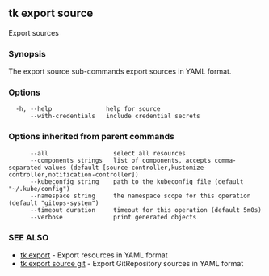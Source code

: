 ## tk export source

Export sources

### Synopsis

The export source sub-commands export sources in YAML format.

### Options

```
  -h, --help               help for source
      --with-credentials   include credential secrets
```

### Options inherited from parent commands

```
      --all                  select all resources
      --components strings   list of components, accepts comma-separated values (default [source-controller,kustomize-controller,notification-controller])
      --kubeconfig string    path to the kubeconfig file (default "~/.kube/config")
      --namespace string     the namespace scope for this operation (default "gitops-system")
      --timeout duration     timeout for this operation (default 5m0s)
      --verbose              print generated objects
```

### SEE ALSO

* [tk export](tk_export.md)	 - Export resources in YAML format
* [tk export source git](tk_export_source_git.md)	 - Export GitRepository sources in YAML format

